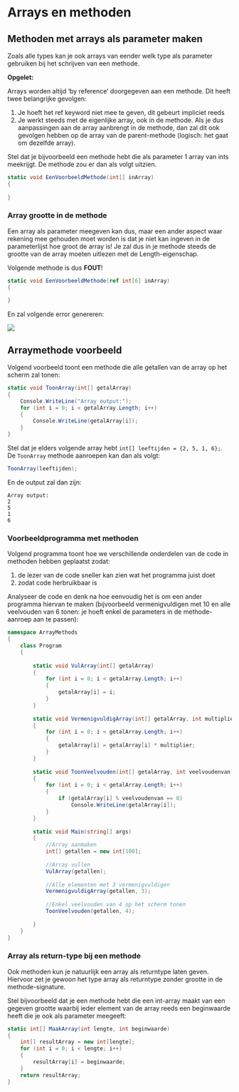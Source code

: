 # Arrays en methoden

## Methoden met arrays als parameter maken
Zoals alle types kan je ook arrays van eender welk type als parameter gebruiken bij het schrijven van een methode.

**Opgelet:**

Arrays worden altijd ‘by reference’ doorgegeven aan een methode. Dit heeft twee belangrijke gevolgen:

1. Je hoeft het ref keyword niet mee te geven, dit gebeurt impliciet reeds
2. Je werkt steeds met de eigenlijke array, ook in de methode. Als je dus aanpassingen aan de array aanbrengt in de methode, dan zal dit ook gevolgen hebben op de array van de parent-methode (logisch: het gaat om dezelfde array).

Stel dat je bijvoorbeeld een methode hebt die als parameter 1 array van ints meekrijgt. De methode zou er dan als volgt uitzien.

```csharp
static void EenVoorbeeldMethode(int[] inArray)
{
 
}
```

### Array grootte in de methode
Een array als parameter meegeven kan dus, maar een ander aspect waar rekening mee gehouden moet worden is dat je niet kan ingeven in de parameterlijst hoe groot de array is! Je zal dus in je methode steeds de grootte van de array moeten uitlezen met de Length-eigenschap.

Volgende methode is dus **FOUT**!

```csharp 
static void EenVoorbeeldMethode(ref int[6] inArray)
{
 
}
```
En zal volgende error genereren:

![](../assets/5_arrays/arrays3.png)

## Arraymethode voorbeeld

Volgend voorbeeld toont een methode die alle getallen van de array op het scherm zal tonen:
```csharp
static void ToonArray(int[] getalArray)
{
    Console.WriteLine("Array output:");
    for (int i = 0; i < getalArray.Length; i++)
    {
        Console.WriteLine(getalArray[i]);
    }
}
```
Stel dat je elders volgende array hebt ``int[] leeftijden = {2, 5, 1, 6};``.
De ``ToonArray`` methode aanroepen kan dan als volgt:
```csharp
ToonArray(leeftijden);
``` 
En de output zal dan zijn:

```text
Array output:
2
5
1
6
```

### Voorbeeldprogramma met methoden
Volgend programma toont hoe we verschillende onderdelen van de code in methoden hebben geplaatst zodat:
1. de lezer van de code sneller kan zien wat het programma juist doet
2. zodat code herbruikbaar is

Analyseer de code en denk na hoe eenvoudig het is om een ander programma hiervan te maken (bijvoorbeeld vermenigvuldigen met 10 en alle veelvouden van 6 tonen: je hoeft enkel de parameters in de methode-aanroep aan te passen):
```csharp
namespace ArrayMethods
{
    class Program
    {
 
        static void VulArray(int[] getalArray)
        {
            for (int i = 0; i < getalArray.Length; i++)
            {
                getalArray[i] = i;
            }
        }
 
        static void VermenigvuldigArray(int[] getalArray, int multiplier)
        {
            for (int i = 0; i < getalArray.Length; i++)
            {
                getalArray[i] = getalArray[i] * multiplier;
            }
        }
 
        static void ToonVeelvouden(int[] getalArray, int veelvoudenvan)
        {
            for (int i = 0; i < getalArray.Length; i++)
            {
                if (getalArray[i] % veelvoudenvan == 0)
                    Console.WriteLine(getalArray[i]);
            }
        }
 
        static void Main(string[] args)
        {
            //Array aanmaken
            int[] getallen = new int[100];
 
            //Array vullen
            VulArray(getallen);
 
            //Alle elementen met 3 vermenigvuldigen
            VermenigvuldigArray(getallen, 3);
 
            //Enkel veelvouden van 4 op het scherm tonen
            ToonVeelvouden(getallen, 4);
 
        }
    }
}
```

### Array als return-type bij een methode

Ook methoden kun je natuurlijk een array als returntype laten geven. Hiervoor zet je gewoon het type array als returntype zonder grootte in de methode-signature.

Stel bijvoorbeeld dat je een methode hebt die een int-array maakt van een gegeven grootte waarbij ieder element van de array reeds een beginwaarde heeft die je ook als parameter meegeeft:

```csharp
static int[] MaakArray(int lengte, int beginwaarde)
{
    int[] resultArray = new int[lengte];
    for (int i = 0; i < lengte; i++)
    {
        resultArray[i] = beginwaarde;
    }
    return resultArray;
}
```
